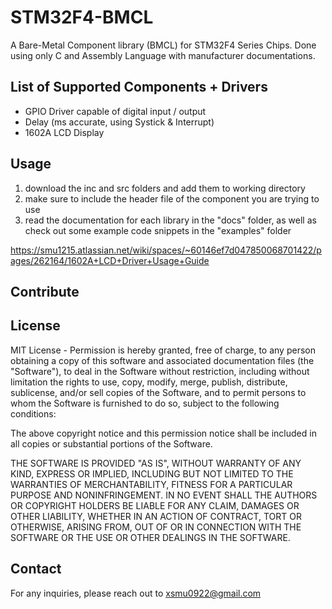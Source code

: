 # STM32F4-BMCL
A Bare-Metal Component library (BMCL) for STM32F4 Series Chips. Done using only C and Assembly Language with manufacturer documentations. 


## List of Supported Components + Drivers
- GPIO Driver capable of digital input / output
- Delay (ms accurate, using Systick & Interrupt)
- 1602A LCD Display


## Usage
1. download the inc and src folders and add them to working directory
2. make sure to include the header file of the component you are trying to use
3. read the documentation for each library in the "docs" folder, as well as check out some example code snippets in the "examples" folder

https://smu1215.atlassian.net/wiki/spaces/~60146ef7d047850068701422/pages/262164/1602A+LCD+Driver+Usage+Guide


## Contribute

## License
MIT License - Permission is hereby granted, free of charge, to any person obtaining a copy of this software and associated documentation files (the "Software"), to deal in the Software without restriction, including without limitation the rights to use, copy, modify, merge, publish, distribute, sublicense, and/or sell copies of the Software, and to permit persons to whom the Software is furnished to do so, subject to the following conditions:

The above copyright notice and this permission notice shall be included in all copies or substantial portions of the Software.

THE SOFTWARE IS PROVIDED "AS IS", WITHOUT WARRANTY OF ANY KIND, EXPRESS OR IMPLIED, INCLUDING BUT NOT LIMITED TO THE WARRANTIES OF MERCHANTABILITY, FITNESS FOR A PARTICULAR PURPOSE AND NONINFRINGEMENT. IN NO EVENT SHALL THE AUTHORS OR COPYRIGHT HOLDERS BE LIABLE FOR ANY CLAIM, DAMAGES OR OTHER LIABILITY, WHETHER IN AN ACTION OF CONTRACT, TORT OR OTHERWISE, ARISING FROM, OUT OF OR IN CONNECTION WITH THE SOFTWARE OR THE USE OR OTHER DEALINGS IN THE SOFTWARE.


## Contact
For any inquiries, please reach out to xsmu0922@gmail.com





